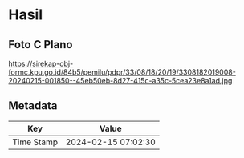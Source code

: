 # Hasil

## Foto C Plano

https://sirekap-obj-formc.kpu.go.id/84b5/pemilu/pdpr/33/08/18/20/19/3308182019008-20240215-001850--45eb50eb-8d27-415c-a35c-5cea23e8a1ad.jpg


## Metadata

| Key        | Value               |
| ---------- | ------------------- |
| Time Stamp | 2024-02-15 07:02:30 |



